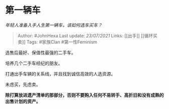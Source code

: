 # 第一辆车
*年轻人准备入手人生第一辆车，该如何选车买车？*

> Author: #JohnHexa
Last update: *23/07/2021* 
Links: [[出手]] [[循环买卖]]
Tags:  #家族Clan #第一性Feminism



选售后最好、保值性最强的二手车。

培养几个二手车经纪的朋友。

打通出手车辆的关系线，并且找到诚信高效的人选资源。

未虑买，先虑卖。

**除打算放进遗产清单的那部分，否则不要购入任何不易转手、高折旧和没有成熟的出售计划的资产。**



